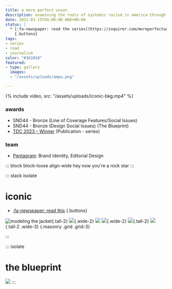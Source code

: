 ```yaml
---
title: a more perfect union
description: examining the roots of systemic racism in america through institutions founded in philadelphia.
date: 2022-01-15T04:00:00.000+00:00
status: |
  * [:fa-newspaper: read the series](https://inquirer.com/moreperfectunion)
    {.buttons}
tags:
- series
- read
- journalism
color: "#161010"
featured:
- type: gallery
  images:
  - "/assets/uploads/ampu.png"

---
```


{% include video, src: "/assets/uploads/iconic-bkg.mp4" %}

### awards
* SND44 - Bronze (Line of Coverage Features/Social Issues)
* SND44 - Bronze (Design Social Issues) (The Blueprint)
* [TDC 2023 – Winner](https://www.oneclub.org/awards/tdcawards/-award/46363/a-more-perfect-union) (Publication - series)

### team
* [Pentagram](https://www.pentagram.com/work/a-more-perfect-union): Brand Identity, Editorial Design


::: block block-loose align-wide
hey now you're a rock star
:::




::: stack isolate
<!-- "#F7A728" -->
# iconic
* [:fa-newspaper: read this](https://inquirer.com/iconic)
{.buttons}



![modeling the jacket](/assets/uploads/iconic-1.jpg){.tall-2}
![](https://picsum.photos/id/1/600/800){.wide-2}
![](https://picsum.photos/id/54/600/800)
![](https://picsum.photos/id/25/600/800){.wide-2}
![](https://picsum.photos/id/75/600/800){.tall-2}
![](https://picsum.photos/id/43/600/800){.tall-2 .wide-3}
{.masonry .grid .grid-3}

:::


::: isolate
<!-- "#499634" -->
# the blueprint
![](/assets/uploads/the-blueprint.png)
:::